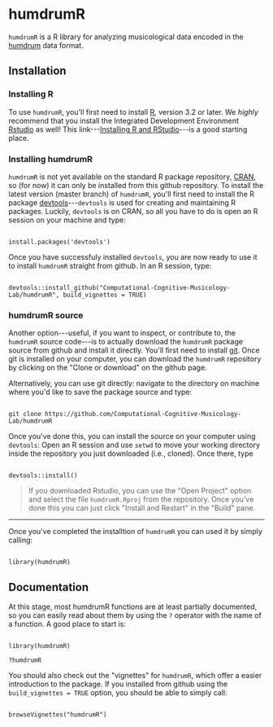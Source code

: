 # humdrumR

`humdrumR` is a R library for analyzing musicological data encoded in the [humdrum](www.humdrum.org) data format.



## Installation

### Installing R

To use `humdrumR`, you'll first need to install [R](https://www.r-project.org/), version 3.2 or later.
We *highly* recommend that you install the Integrated Development Environment [Rstudio](https://rstudio.com/) as well!
This link---[Installing R and RStudio](https://rstudio-education.github.io/hopr/starting.html)---is a good starting place.

### Installing humdrumR

`humdrumR` is not yet available on the standard R package repository, [CRAN](https://cran.r-project.org/), so (for now) it can only be installed from this github repository.
To install the latest version (master branch) of `humdrumR`, you'll first need to install the R package [devtools](https://www.rdocumentation.org/packages/devtools/versions/2.2.1)---`devtools` is used for creating and maintaining R packages.
Luckily, `devtools` is on CRAN, so all you have to do is open an R session on your machine and type:

```{r}

install.packages('devtools')

```

Once you have successfuly installed `devtools`, you are now ready to use it to install `humdrumR` straight from github.
In an R session, type:

```{r}

devtools::install_github("Computational-Cognitive-Musicology-Lab/humdrumR", build_vignettes = TRUE)

```

### humdrumR source

Another option---useful, if you want to inspect, or contribute to, the `humdrumR` source code---is to actually download the `humdrumR` package source from github and install it directly.
You'll first need to install [git](https://git-scm.com/book/en/v2/Getting-Started-Installing-Git).
Once git is installed on your computer, you can download the `humdrumR` repository by clicking on the "Clone or download" on the github page.

Alternatively, you can use git directly: navigate to the directory on machine where you'd like to save the package source and type:


```

git clone https://github.com/Computational-Cognitive-Musicology-Lab/humdrumR

```

Once you've done this, you can install the source on your computer using `devtools`:
Open an R session and use `setwd` to move your working directory inside the repository you just downloaded (i.e., cloned).
Once there, type 

```{r}

devtools::install()

```


> If you downloaded Rstudio, you can use the "Open Project" option and select the file `humdrumR.Rproj` from the repository.
> Once you've done this you can just click "Install and Restart" in the "Build" pane.

---

Once you've completed the installtion of `humdrumR` you can used it by simply calling:

```{r}

library(humdrumR)

```

## Documentation

At this stage, most humdrumR functions are at least partially documented, so you can easily read about them by using the `?` operator with the name of a function.
A good place to start is:

```{r}

library(humdrumR)

?humdrumR

```

You should also check out the "vignettes" for `humdrumR`, which offer a easier introduction to the package.
If you installed from github using the `build_vignettes = TRUE` option, you should be able to simply call:

```{r}

browseVignettes("humdrumR")

```

